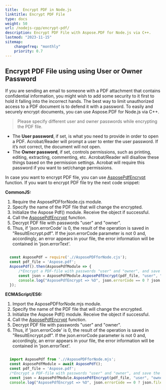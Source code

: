 ```yaml
---
title:  Encrypt PDF in Node.js
linktitle: Encrypt PDF File
type: docs
weight: 50
url: /nodejs-cpp/encrypt-pdf/
description: Encrypt PDF File with Aspose.PDF for Node.js via C++.
lastmod: "2023-11-15"
sitemap:
    changefreq: "monthly"
    priority: 0.7
---
```


## Encrypt PDF File using using User or Owner Password

If you are sending an email to someone with a PDF attachment that contains confidential  information, you might wish to add some security to it first to hold it falling into the incorrect hands. The best way to limit unauthorized access to a PDF document is to defend it with a password. To easily and securely encrypt documents, you can use Aspose.PDF for Node.js via C++.

>Please specify different user and owner passwords while encrypting the PDF file.

- The **User password**, if set, is what you need to provide in order to open a PDF. Acrobat/Reader will prompt a user to enter the user password. If it’s not correct, the document will not open.
- The **Owner password**, if set, controls permissions, such as printing, editing, extracting, commenting, etc. Acrobat/Reader will disallow these things based on the permission settings. Acrobat will require this password if you want to set/change permissions.

In case you want to encrypt PDF file, you can use [AsposePdfEncrypt](https://reference.aspose.com/pdf/nodejs-cpp/security/asposepdfencrypt/) function. 
If you want to encrypt PDF file try the next code snippet:

**CommonJS:**

1. Require the AsposePDFforNode.сjs module.
1. Specify the name of the PDF file that will change the encrypted.
1. Initialize the Aspose Pdf() module. Receive the object if successful.
1. Call the [AsposePdfEncrypt](https://reference.aspose.com/pdf/nodejs-cpp/security/asposepdfencrypt/) function. 
1. Decrypt PDF file with passwords "user" and "owner".
1. Thus, if 'json.errorCode' is 0, the result of the operation is saved in "ResultEncrypt.pdf". If the json.errorCode parameter is not 0 and, accordingly, an error appears in your file, the error information will be contained in 'json.errorText'.

```cjs

  const AsposePdf = require('.//AsposePDFforNode.cjs');
  const pdf_file = 'Aspose.pdf';
  AsposePdf().then(AsposePdfModule => {
      /*Encrypt a PDF-file with passwords "user" and "owner", and save the "ResultEncrypt.pdf"*/
      const json = AsposePdfModule.AsposePdfEncrypt(pdf_file, "user", "owner", AsposePdfModule.Permissions.PrintDocument, AsposePdfModule.CryptoAlgorithm.RC4x40, "ResultEncrypt.pdf");
      console.log("AsposePdfEncrypt => %O", json.errorCode == 0 ? json.fileNameResult : json.errorText);
  });
```

**ECMAScript/ES6:**

1. Import the AsposePDFforNode.mjs module.
1. Specify the name of the PDF file that will change the encrypted.
1. Initialize the Aspose Pdf() module. Receive the object if successful.
1. Call the [AsposePdfEncrypt](https://reference.aspose.com/pdf/nodejs-cpp/security/asposepdfencrypt/) function. 
1. Decrypt PDF file with passwords "user" and "owner".
1. Thus, if 'json.errorCode' is 0, the result of the operation is saved in "ResultEncrypt.pdf". If the json.errorCode parameter is not 0 and, accordingly, an error appears in your file, the error information will be contained in 'json.errorText'.

```mjs

  import AsposePdf from './/AsposePDFforNode.mjs';
  const AsposePdfModule = await AsposePdf();
  const pdf_file = 'Aspose.pdf';
  /*Encrypt a PDF-file with passwords "user" and "owner", and save the "ResultEncrypt.pdf"*/
  const json = AsposePdfModule.AsposePdfEncrypt(pdf_file, "user", "owner", AsposePdfModule.Permissions.PrintDocument, AsposePdfModule.CryptoAlgorithm.RC4x40, "ResultEncrypt.pdf");
  console.log("AsposePdfEncrypt => %O", json.errorCode == 0 ? json.fileNameResult : json.errorText);
```